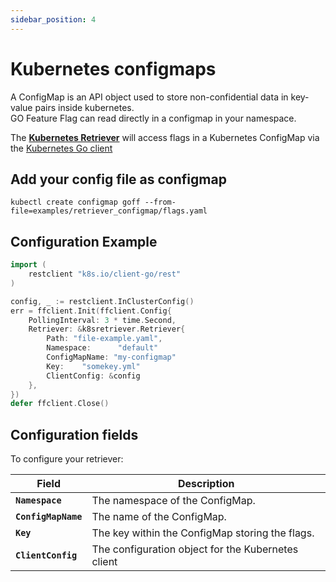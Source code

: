 ```yaml
---
sidebar_position: 4
---
```


# Kubernetes configmaps
A ConfigMap is an API object used to store non-confidential data in key-value pairs inside kubernetes.  
GO Feature Flag can read directly in a configmap in your namespace.

The [**Kubernetes Retriever**](https://pkg.go.dev/github.com/thomaspoignant/go-feature-flag/retriever/k8sretriever/#Retriever)
will access flags in a Kubernetes ConfigMap via the [Kubernetes Go client](https://github.com/kubernetes/client-go)


## Add your config file as configmap

```shell
kubectl create configmap goff --from-file=examples/retriever_configmap/flags.yaml
```

## Configuration Example
```go linenums="1"
import (
    restclient "k8s.io/client-go/rest"
)

config, _ := restclient.InClusterConfig()
err = ffclient.Init(ffclient.Config{
    PollingInterval: 3 * time.Second,
    Retriever: &k8sretriever.Retriever{
        Path: "file-example.yaml",
        Namespace:      "default"
        ConfigMapName: "my-configmap"
        Key:    "somekey.yml"
        ClientConfig: &config
    },
})
defer ffclient.Close()
```

## Configuration fields
To configure your retriever:

| Field               | Description                                        |
|---------------------|----------------------------------------------------|
| **`Namespace`**     | The namespace of the ConfigMap.                    |
| **`ConfigMapName`** | The name of the ConfigMap.                         |
| **`Key`**           | The key within the ConfigMap storing the flags.    |
| **`ClientConfig`**  | The configuration object for the Kubernetes client |

